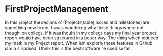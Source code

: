 # FirstProjectManagement
In this project the secions of (Projects(table),issues and milestones) are something new to me. I waas wondering why these things where not thought on college. if it was thouht in my college days my final year project report would have been strectured in a better way. The thing which reduced my mark is my Project report. When iam explorin these features in Github iam a surprised. I think this is the best software i'e used so far.  
